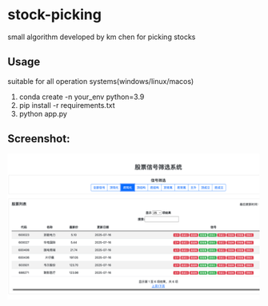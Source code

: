 # stock-picking
small algorithm developed by km chen for picking stocks

## Usage
suitable for all operation systems(windows/linux/macos)
1. conda create -n your_env python=3.9
2. pip install -r requirements.txt
3. python app.py

## Screenshot:
![image](./signal.png)
